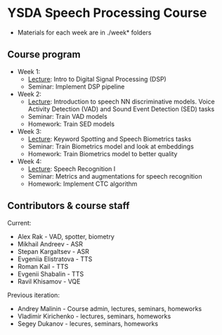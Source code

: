 # YSDA Speech Processing Course

- Materials for each week are in ./week* folders

## Course program

- Week 1:
    - [Lecture](https://docs.google.com/presentation/d/1IkVFw8PgWPjn74918rFbuahd7Q38O0f04_bk5_fWPhE/edit?usp=sharing): Intro to Digital Signal Processing (DSP)
    - Seminar: Implement DSP pipeline
- Week 2:
    - [Lecture](https://docs.google.com/presentation/d/10cPD8k2oVL2D4wfp4eMBGvSVOShIAfAUgFuqwjedJF4/edit?usp=sharing): Introduction to speech NN discriminative models. Voice Activity Detection (VAD) and Sound Event Detection (SED) tasks
    - Seminar: Train VAD models
    - Homework: Train SED models
- Week 3:
    - [Lecture](https://docs.google.com/presentation/d/1q5bL4Pdp9MRLJHRuZeabgoHt1KsSg-qGqoEXb_hokW0/edit?usp=sharing): Keyword Spotting and Speech Biometrics tasks
    - Seminar: Train Biometrics model and look at embeddings
    - Homework: Train Biometrics model to better quality
- Week 4:
    - [Lecture](https://docs.google.com/presentation/d/1WLjwnJHwjfWfrl31Q3CwwkSEtM5z47LCZ5lXAFk6_Gw/edit?usp=sharing): Speech Recognition I
    - Seminar: Metrics and augmentations for speech recognition
    - Homework: Implement CTC algorithm

## Contributors & course staff

Current:
- Alex Rak - VAD, spotter, biometry
- Mikhail Andreev - ASR
- Stepan Kargaltsev - ASR
- Evgeniia Elistratova - TTS
- Roman Kail - TTS
- Evgenii Shabalin - TTS
- Ravil Khisamov - VQE

Previous iteration:
- Andrey Malinin - Course admin, lectures, seminars, homeworks
- Vladimir Kirichenko - lectures, seminars, homeworks
- Segey Dukanov - lecures, seminars, homeworks
